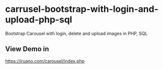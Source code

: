 # carrusel-bootstrap-with-login-and-upload-php-sql
Bootstrap Carousel with login, delete and upload images in PHP, SQL
## View Demo in
<a href="https://jruano.com/carousel/index.php" target="_blank">https://jruano.com/carousel/index.php</a>
